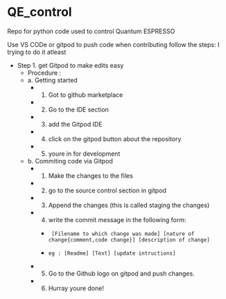 # QE_control
Repo for python code used to control Quantum ESPRESSO


Use VS CODe or gitpod to push code
when contributing follow the steps:
I trying to do it atleast
- Step 1. get Gitpod to make edits easy
    - Procedure  :
    - a. Getting started
       - 1. Got to github marketplace
       - 2. Go to the IDE section
       - 3. add the Gitpod IDE
       - 4. click on the gitpod button about the repository
       - 5. youre in for development
    - b. Commiting code via Gitpod
       - 1. Make the changes to the files
       - 2. go to the source control section in gitpod
       - 3. Append the changes (this is called staging the changes)
       - 4. write the commit message in the following form:
          -      [Filename to which change was made] [nature of change{comment,code change}] [description of change]
          -     eg : [Readme] [Text] [update intructions]
       - 5. Go to the Github logo on gitpod and push changes.
       - 6. Hurray youre done!

